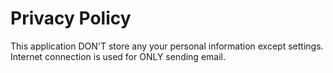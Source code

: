 Privacy Policy
=========
This application DON'T store any your personal information except settings.
Internet connection is used for ONLY sending email.
